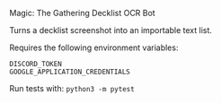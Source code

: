 Magic: The Gathering Decklist OCR Bot

Turns a decklist screenshot into an importable text list.

Requires the following environment variables:

    DISCORD_TOKEN
    GOOGLE_APPLICATION_CREDENTIALS

Run tests with: `python3 -m pytest`